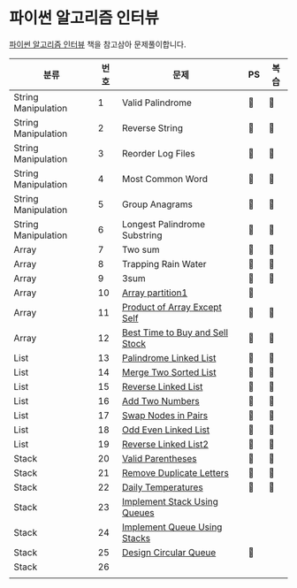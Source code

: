 # 파이썬 알고리즘 인터뷰

[파이썬 알고리즘 인터뷰](http://www.yes24.com/Product/Goods/91084402?OzSrank=2) 책을 참고삼아 문제풀이합니다.

| 분류                | 번호 | 문제                                                                                              | PS  | 복습 |
| ------------------- | ---- | ------------------------------------------------------------------------------------------------- | --- | ---- |
| String Manipulation | 1    | Valid Palindrome                                                                                  | 🌱  | 🌱   |
| String Manipulation | 2    | Reverse String                                                                                    | 🌱  | 🌱   |
| String Manipulation | 3    | Reorder Log Files                                                                                 | 🌱  | 🌱   |
| String Manipulation | 4    | Most Common Word                                                                                  | 🌱  | 🌱   |
| String Manipulation | 5    | Group Anagrams                                                                                    | 🌱  | 🌱   |
| String Manipulation | 6    | Longest Palindrome Substring                                                                      | 🌱  | 🌱   |
| Array               | 7    | Two sum                                                                                           | 🌱  | 🌱   |
| Array               | 8    | Trapping Rain Water                                                                               | 🌱  | 🌱   |
| Array               | 9    | 3sum                                                                                              | 🌱  | 🌱   |
| Array               | 10   | [Array partition1](https://leetcode.com/problems/array-partition-i/)                              | 🌱  |      |
| Array               | 11   | [Product of Array Except Self](https://leetcode.com/problems/product-of-array-except-self/)       | 🌱  | 🌱   |
| Array               | 12   | [Best Time to Buy and Sell Stock](https://leetcode.com/problems/best-time-to-buy-and-sell-stock/) | 🌱  | 🌱   |
| List                | 13   | [Palindrome Linked List](https://leetcode.com/problems/palindrome-linked-list/)                   | 🌱  | 🌱   |
| List                | 14   | [Merge Two Sorted List](https://leetcode.com/problems/merge-two-sorted-lists/)                    | 🌱  | 🌱   |
| List                | 15   | [Reverse Linked List](https://leetcode.com/problems/reverse-linked-list/)                         | 🌱  | 🌱   |
| List                | 16   | [Add Two Numbers](https://leetcode.com/problems/add-two-numbers/)                                 | 🌱  | 🌱   |
| List                | 17   | [Swap Nodes in Pairs](https://leetcode.com/problems/swap-nodes-in-pairs/)                         | 🌱  | 🌱   |
| List                | 18   | [Odd Even Linked List](https://leetcode.com/problems/odd-even-linked-list/)                       | 🌱  | 🌱   |
| List                | 19   | [Reverse Linked List2](https://leetcode.com/problems/reverse-linked-list-ii/)                     | 🌱  | 🌱   |
| Stack               | 20   | [Valid Parentheses](https://leetcode.com/problems/valid-parentheses/)                             | 🌱  | 🌱   |
| Stack               | 21   | [Remove Duplicate Letters](https://leetcode.com/problems/remove-duplicate-letters/)               | 🌱  | 🌱   |
| Stack               | 22   | [Daily Temperatures](https://leetcode.com/problems/daily-temperatures/)                           | 🌱  | 🌱   |
| Stack               | 23   | [Implement Stack Using Queues]()                                                                  |     |      |
| Stack               | 24   | [Implement Queue Using Stacks]()                                                                  |     |      |
| Stack               | 25   | [Design Circular Queue](https://leetcode.com/problems/design-circular-queue/)                     | 🌱  |      |
| Stack               | 26   | []()                                                                                              |     |      |
|                     |      |                                                                                                   |     |      |
